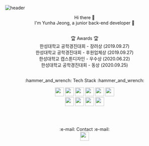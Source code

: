 ![header](https://capsule-render.vercel.app/api?type=wave&color=auto&height=300&section=header&section=footer&text=yunha%20repository📑&fontSize=50)


  
<p align="center">
<span size="80" font-weight="bold" >Hi there 👋</span><br/>
I'm Yunha Jeong, a junior back-end developer 🐤 <br/><br/>
</p>

<p align="center">
    🏆 Awards 🏆<br/>
한성대학교 공학경진대회 - 장려상 (2019.09.27) <br/>
한성대학교 공학경진대회 - 후원업체상 (2019.09.27) <br/>
한성대학교 캡스톤디자인 - 우수상 (2020.06.22) <br/>
한성대학교 공학경진대회 - 동상 (2020.09.25) <br/><br/>
</p>
<p align="center">
 ​:hammer_and_wrench:​ Tech Stack ​:hammer_and_wrench:​  <br/>
</p>
<p align="center"> 
<img src="https://img.shields.io/badge/Java-007396?style=flat-square&logo=Java&logoColor=white" height="28"/>
<img src="https://img.shields.io/badge/JavaScript-F7DF1E?style=flat-square&logo=JavaScript&logoColor=white" height="28"/>
<img src="https://img.shields.io/badge/HTML5-E34F26?style=flat-square&logo=HTML5&logoColor=white" height="28"/>  
<img src="https://img.shields.io/badge/Spring-88CE02?style=flat-square&logo=Spring&logoColor=white" height="28"/>
<img src="https://img.shields.io/badge/SpringBoot-6DB33F?style=flat-square&logo=Spring&logoColor=white" height="28"/>
<img src="https://img.shields.io/badge/Docker-2496ED?style=flat-square&logo=Docker&logoColor=white" height="28"/> <br/>
<img src="https://img.shields.io/badge/MySQL-4479A1?style=flat-square&logo=MySQL&logoColor=white" height="28"/>
<img src="https://img.shields.io/badge/MariaDB-003545?style=flat-square&logo=MariaDB&logoColor=white" height="28"/>
<img src="https://img.shields.io/badge/Android-3DDC84?style=flat-square&logo=Android&logoColor=white" height="28"/>
<img src="https://img.shields.io/badge/Linux-FCC624?style=flat-square&logo=Linux&logoColor=white" height="28"/>
</p><br/><br/>

<p align="center">
 ​:e-mail:​ Contact ​:e-mail:​<br/>
<img src="https://img.shields.io/badge/Gmail-EA4335?style=flat-square&logo=Gmail&logoColor=white" height="28"/>
</p>

<!--
**yunhaDevGit/yunhaDevGit** is a ✨ _special_ ✨ repository because its `README.md` (this file) appears on your GitHub profile.

Here are some ideas to get you started:

- 🔭 I’m currently working on ...
- 🌱 I’m currently learning ...
- 👯 I’m looking to collaborate on ...
- 🤔 I’m looking for help with ...
- 💬 Ask me about ...
- 📫 How to reach me: ...
- 😄 Pronouns: ...
- ⚡ Fun fact: ...
-->
